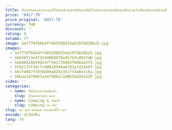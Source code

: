 ```yaml
---
title: เต๊นท์กันสาดข้างรถออฟโร้ดกันน้ำสำหรับตั้งแคมป์ผ้าใบบังแดดสำหรับตั้งแคมป์กลางแจ้งเต็นท์ตั้งแคมป์แบบ4X4
price: '8417.70'
price_original: '8417.70'
currency: THB
discount: ''
rating: 4
volume: 77
image: Sef770f66b4ff465598835eb297b820bd3.jpg
images:
  - Sef770f66b4ff465598835eb297b820bd3.jpg
  - S6636513e4f25448688f0a457b3c0837dW.jpg
  - Seb88428b59dc4ff392735845f668aa3f5.jpg
  - Sf02175f3dc7c40018946a0783a7d15b9T.jpg
  - S01f4867f78f0409a82d2351ff448e116u.jpg
  - S0baa19709b7a44f4982c2d0656d26143P.jpg
video: ''
categories:
  - name: กีฬาและความบันเทิง
    slug: ฬาและความบ-นเท
  - name: Camping & เดินป่า
    slug: camping-เด-นป
slug: เต-นท-นสาดข-างรถออฟโร-ดก
encode: oC3H2Ru
lang: th
---
```

  